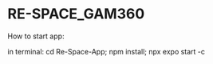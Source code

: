 # RE-SPACE_GAM360

How to start app:

in terminal: 
cd Re-Space-App; npm install; npx expo start -c

